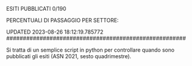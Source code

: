 ESITI PUBBLICATI 0/190 

PERCENTUALI DI PASSAGGIO PER SETTORE:

UPDATED 2023-08-26 18:12:19.785772
###################################################### 

Si tratta di un semplice script in python per controllare quando sono pubblicati gli esiti (ASN 2021, sesto quadrimestre).

